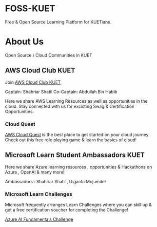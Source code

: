# FOSS-KUET
Free & Open Source Learning Platform for KUETians.

# About Us
Open Source / Cloud Communities in KUET

## AWS Cloud Club KUET

Join [AWS Cloud Club KUET](https://www.meetup.com/aws-cloud-club-at-kuet/)

Captain: Shahriar Shatil
Co-Captain: Abdullah Bin Habib

Here we share AWS Learning Resources as well as opportunities in the cloud.
Stay connected with us for excicting Swag & Certification Opportunities.

### Cloud Quest
[AWS Cloud Quest](https://aws.amazon.com/training/digital/aws-cloud-quest/) is the best place to get started on your cloud journey. Check out this free role playing game & learn the basics of cloud!


## Microsoft Learn Student Ambassadors KUET 

Here we share Azure learning resources , opportunities & Hackathons on Azure , OpenAI & many more!

Ambassadors : Shahriar Shatil , Diganta Mojumder

### Microsoft Learn Challenges 

Microsoft frequently arranges Learn Challenges where you can skill up & get a free certification voucher for completing the Challenge! 

[Azure AI Fundamentals Challenge](https://learn.microsoft.com/en-us/training/challenges?id=a31ac561-c46b-4c23-8714-b4e828f18dee&wt.mc_id=studentamb_248375)
